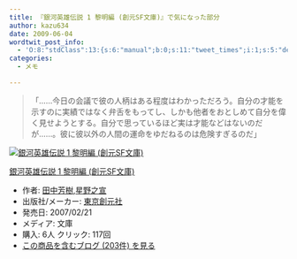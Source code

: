 ```yaml
---
title: 『銀河英雄伝説 1 黎明編 (創元SF文庫)』で気になった部分
author: kazu634
date: 2009-06-04
wordtwit_post_info:
  - 'O:8:"stdClass":13:{s:6:"manual";b:0;s:11:"tweet_times";i:1;s:5:"delay";i:0;s:7:"enabled";i:1;s:10:"separation";s:2:"60";s:7:"version";s:3:"3.7";s:14:"tweet_template";b:0;s:6:"status";i:2;s:6:"result";a:0:{}s:13:"tweet_counter";i:2;s:13:"tweet_log_ids";a:1:{i:0;i:4643;}s:9:"hash_tags";a:0:{}s:8:"accounts";a:1:{i:0;s:7:"kazu634";}}'
categories:
  - メモ

---
```

<div class="section">
<blockquote>
<p>
      「……今日の会議で彼の人柄はある程度はわかっただろう。自分の才能を示すのに実績ではなく弁舌をもってし、しかも他者をおとしめて自分を偉く見せようとする。自分で思っているほど実は才能などはないのだが……。彼に彼以外の人間の運命をゆだねるのは危険すぎるのだ」
</p>
</blockquote>
  
<div class="hatena-asin-detail">
<a href="http://www.amazon.co.jp/dp/4488725015/?tag=hatena_st1-22&ascsubtag=d-7ibv" onclick="__gaTracker('send', 'event', 'outbound-article', 'http://www.amazon.co.jp/dp/4488725015/?tag=hatena_st1-22&ascsubtag=d-7ibv', '');"><img src="https://images-na.ssl-images-amazon.com/images/I/51omYJm8E3L._SL160_.jpg" class="hatena-asin-detail-image" alt="銀河英雄伝説 1 黎明編 (創元SF文庫)" title="銀河英雄伝説 1 黎明編 (創元SF文庫)" /></a></p> 
    
<div class="hatena-asin-detail-info">
<p class="hatena-asin-detail-title">
<a href="http://www.amazon.co.jp/dp/4488725015/?tag=hatena_st1-22&ascsubtag=d-7ibv" onclick="__gaTracker('send', 'event', 'outbound-article', 'http://www.amazon.co.jp/dp/4488725015/?tag=hatena_st1-22&ascsubtag=d-7ibv', '銀河英雄伝説 1 黎明編 (創元SF文庫)');">銀河英雄伝説 1 黎明編 (創元SF文庫)</a>
</p>
      
<ul>
<li>
<span class="hatena-asin-detail-label">作者:</span> <a href="http://d.hatena.ne.jp/keyword/%C5%C4%C3%E6%CB%A7%BC%F9" onclick="__gaTracker('send', 'event', 'outbound-article', 'http://d.hatena.ne.jp/keyword/%C5%C4%C3%E6%CB%A7%BC%F9', '田中芳樹');" class="keyword">田中芳樹</a>,<a href="http://d.hatena.ne.jp/keyword/%C0%B1%CC%EE%C7%B7%C0%EB" onclick="__gaTracker('send', 'event', 'outbound-article', 'http://d.hatena.ne.jp/keyword/%C0%B1%CC%EE%C7%B7%C0%EB', '星野之宣');" class="keyword">星野之宣</a>
</li>
<li>
<span class="hatena-asin-detail-label">出版社/メーカー:</span> <a href="http://d.hatena.ne.jp/keyword/%C5%EC%B5%FE%C1%CF%B8%B5%BC%D2" onclick="__gaTracker('send', 'event', 'outbound-article', 'http://d.hatena.ne.jp/keyword/%C5%EC%B5%FE%C1%CF%B8%B5%BC%D2', '東京創元社');" class="keyword">東京創元社</a>
</li>
<li>
<span class="hatena-asin-detail-label">発売日:</span> 2007/02/21
</li>
<li>
<span class="hatena-asin-detail-label">メディア:</span> 文庫
</li>
<li>
<span class="hatena-asin-detail-label">購入</span>: 6人 <span class="hatena-asin-detail-label">クリック</span>: 117回
</li>
<li>
<a href="http://d.hatena.ne.jp/asin/4488725015" onclick="__gaTracker('send', 'event', 'outbound-article', 'http://d.hatena.ne.jp/asin/4488725015', 'この商品を含むブログ (203件) を見る');" target="_blank">この商品を含むブログ (203件) を見る</a>
</li>
</ul>
</div>
    
<div class="hatena-asin-detail-foot">
</div>
</div>
</div>
